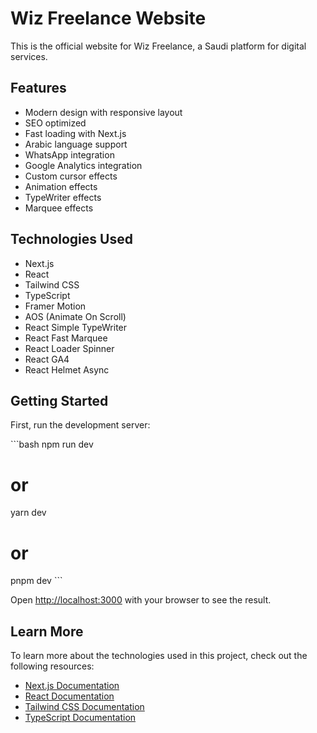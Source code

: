 # Wiz Freelance Website

This is the official website for Wiz Freelance, a Saudi platform for digital services.

## Features

- Modern design with responsive layout
- SEO optimized
- Fast loading with Next.js
- Arabic language support
- WhatsApp integration
- Google Analytics integration
- Custom cursor effects
- Animation effects
- TypeWriter effects
- Marquee effects

## Technologies Used

- Next.js
- React
- Tailwind CSS
- TypeScript
- Framer Motion
- AOS (Animate On Scroll)
- React Simple TypeWriter
- React Fast Marquee
- React Loader Spinner
- React GA4
- React Helmet Async

## Getting Started

First, run the development server:

\`\`\`bash
npm run dev
# or
yarn dev
# or
pnpm dev
\`\`\`

Open [http://localhost:3000](http://localhost:3000) with your browser to see the result.

## Learn More

To learn more about the technologies used in this project, check out the following resources:

- [Next.js Documentation](https://nextjs.org/docs)
- [React Documentation](https://reactjs.org/docs/getting-started.html)
- [Tailwind CSS Documentation](https://tailwindcss.com/docs)
- [TypeScript Documentation](https://www.typescriptlang.org/docs)
